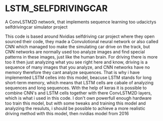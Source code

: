 # LSTM_SELFDRIVINGCAR
A ConvLSTM2D network, that implements sequence learning too udacictys selfdrivingcar simulator project

This code is based around Nvidias selfdriving car project where they open sourced their code, they made a Convulotional neural network or also called CNN which managed too make the simulating car drive on the track, but CNN networks are normally used too analyze images and find special patterns in these images, just like the human brain. For driving there is more too it then just analyzing what you see right here and know, driving is a sequence of many images that you analyze, and CNN networks have no memory therefore they cant analyze sequences. That is why i have implemented LSTM celles into this model, beacuse LSTM stands for long short-term memory, which means that LSTM cells are cabale of analyzing sequences and long sequences. With the help of keras it is possible to combine CNN's and LSTM cells together with there ConvLSTM2D layers, which is what i used in this code. I don't own powerfull enough hardware too train this model, but with some tweaks and training this model and analyzing the resuluts, i should be possible to achieve a more realistic driving method with this model, then nvidias model from 2016
